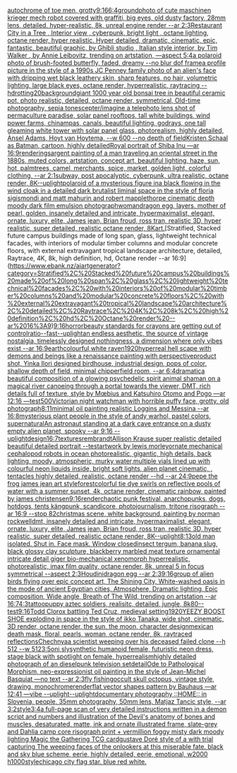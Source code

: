 [autochrome of toe men, grotty](https://www.ebank.nz/aiartgenerator?category=autochrome%20of%20toe%20men%2C%20grotty)[9:16](https://www.ebank.nz/aiartgenerator?category=9%3A16)[6:4](https://www.ebank.nz/aiartgenerator?category=6%3A4)[ground](https://www.ebank.nz/aiartgenerator?category=ground)[photo of cute maschinen krieger mech robot covered with graffiti, big eyes, old dusty factory, 28mm lens, detailed, hyper-realistic, 8k, unreal engine render --ar 2:3](https://www.ebank.nz/aiartgenerator?category=photo%20of%20cute%20maschinen%20krieger%20mech%20robot%20covered%20with%20graffiti%2C%20big%20eyes%2C%20old%20dusty%20factory%2C%2028mm%20lens%2C%20detailed%2C%20hyper-realistic%2C%208k%2C%20unreal%20engine%20render%20--ar%202%3A3)[Restaurant City in a Tree , Interior view , cyberpunk, bright light , octane lighting, octane render, hyper realistic. Hyper detailed, dramatic, cinematic, epic, fantastic, beautiful graphic, by Ghibli studio , Italian style interior, by Tim Walker , by Annie Leibovitz, trending on artstation, —aspect 5:4](https://www.ebank.nz/aiartgenerator?category=Restaurant%20City%20in%20a%20Tree%20%2C%20Interior%20view%20%2C%20cyberpunk%2C%20bright%20light%20%2C%20octane%20lighting%2C%20octane%20render%2C%20hyper%20realistic.%20Hyper%20detailed%2C%20dramatic%2C%20cinematic%2C%20epic%2C%20fantastic%2C%20beautiful%20graphic%2C%20by%20Ghibli%20studio%20%2C%20Italian%20style%20interior%2C%20by%20Tim%20Walker%20%2C%20by%20Annie%20Leibovitz%2C%20trending%20on%20artstation%2C%20%E2%80%94aspect%205%3A4)[a polaroid photo of brush-footed butterfly, faded, dreamy --no blur dof frame](https://www.ebank.nz/aiartgenerator?category=a%20polaroid%20photo%20of%20brush-footed%20butterfly%2C%20faded%2C%20dreamy%20--no%20blur%20dof%20frame)[a profile picture in the style of a 1990s JC Penney family photo of an alien's face with dripping wet black leathery skin, sharp features, no hair, volumetric lighting, large black eyes, octane render, hyperrealistic, raytracing --hd](https://www.ebank.nz/aiartgenerator?category=a%20profile%20picture%20in%20the%20style%20of%20a%201990s%20JC%20Penney%20family%20photo%20of%20an%20alien%27s%20face%20with%20dripping%20wet%20black%20leathery%20skin%2C%20sharp%20features%2C%20no%20hair%2C%20volumetric%20lighting%2C%20large%20black%20eyes%2C%20octane%20render%2C%20hyperrealistic%2C%20raytracing%20--hd)[rotting](https://www.ebank.nz/aiartgenerator?category=rotting)[20](https://www.ebank.nz/aiartgenerator?category=20)[background](https://www.ebank.nz/aiartgenerator?category=background)[giant 1000 year old bonsai tree in beautiful ceramic pot, photo realistic, detailed, octane render, symmetrical, Old-time photography, sepia tone](https://www.ebank.nz/aiartgenerator?category=giant%201000%20year%20old%20bonsai%20tree%20in%20beautiful%20ceramic%20pot%2C%20photo%20realistic%2C%20detailed%2C%20octane%20render%2C%20symmetrical%2C%20Old-time%20photography%2C%20sepia%20tone)[scepter](https://www.ebank.nz/aiartgenerator?category=scepter)[/imagine a telephoto lens shot of permaculture paradise, solar panel rooftops, tall white buildings, wind power farms, chinampas, canals, beautiful lighting, godrays, one tall gleaming white tower with solar panel glass, photorealism, highly detailed, Ansel Adams, Hoyt van Hoytema, --w 600 --no depth of field](https://www.ebank.nz/aiartgenerator?category=/imagine%20a%20telephoto%20lens%20shot%20of%20permaculture%20paradise%2C%20solar%20panel%20rooftops%2C%20tall%20white%20buildings%2C%20wind%20power%20farms%2C%20chinampas%2C%20canals%2C%20beautiful%20lighting%2C%20godrays%2C%20one%20tall%20gleaming%20white%20tower%20with%20solar%20panel%20glass%2C%20photorealism%2C%20highly%20detailed%2C%20Ansel%20Adams%2C%20Hoyt%20van%20Hoytema%2C%20--w%20600%20--no%20depth%20of%20field)[Kristen Schaal as Batman, cartoon, highly detailed](https://www.ebank.nz/aiartgenerator?category=Kristen%20Schaal%20as%20Batman%2C%20cartoon%2C%20highly%20detailed)[Royal portrait of Shiba Inu —ar 16:9](https://www.ebank.nz/aiartgenerator?category=Royal%20portrait%20of%20Shiba%20Inu%20%E2%80%94ar%2016%3A9)[rendering](https://www.ebank.nz/aiartgenerator?category=rendering)[sargent painting of a man traveling an oriental street in the 1880s, muted colors, artstation, concept art, beautiful lighting, haze, sun, hot, palmtrees, camel, merchants, spice, market, golden light, colorful clothing, --ar 2:1](https://www.ebank.nz/aiartgenerator?category=sargent%20painting%20of%20a%20man%20traveling%20an%20oriental%20street%20in%20the%201880s%2C%20muted%20colors%2C%20artstation%2C%20concept%20art%2C%20beautiful%20lighting%2C%20haze%2C%20sun%2C%20hot%2C%20palmtrees%2C%20camel%2C%20merchants%2C%20spice%2C%20market%2C%20golden%20light%2C%20colorful%20clothing%2C%20--ar%202%3A1)[subway, post apocalyptic, cyberpunk, ultra realistic, octane render, 8K](https://www.ebank.nz/aiartgenerator?category=subway%2C%20post%20apocalyptic%2C%20cyberpunk%2C%20ultra%20realistic%2C%20octane%20render%2C%208K)[--uplight](https://www.ebank.nz/aiartgenerator?category=--uplight)[polaroid of a mysterious figure ina black flowing in the wind cloak in a detailed dark brutalist liminal space in the style of floria sigismondi and matt mahurin and robert mapplethorpe cinematic depth moody dark film emulsion photograph](https://www.ebank.nz/aiartgenerator?category=polaroid%20of%20a%20mysterious%20figure%20ina%20black%20flowing%20in%20the%20wind%20cloak%20in%20a%20detailed%20dark%20brutalist%20liminal%20space%20in%20the%20style%20of%20floria%20sigismondi%20and%20matt%20mahurin%20and%20robert%20mapplethorpe%20cinematic%20depth%20moody%20dark%20film%20emulsion%20photograph)[woman](https://www.ebank.nz/aiartgenerator?category=woman)[dragon egg, layers, mother of pearl, golden, insanely detailed and intricate, hypermaximalist, elegant, ornate, luxury, elite, James jean, Brian froud, ross tran, realistic 3D, hyper realistic, super detailed, realistic octane render, 8K](https://www.ebank.nz/aiartgenerator?category=dragon%20egg%2C%20layers%2C%20mother%20of%20pearl%2C%20golden%2C%20insanely%20detailed%20and%20intricate%2C%20hypermaximalist%2C%20elegant%2C%20ornate%2C%20luxury%2C%20elite%2C%20James%20jean%2C%20Brian%20froud%2C%20ross%20tran%2C%20realistic%203D%2C%20hyper%20realistic%2C%20super%20detailed%2C%20realistic%20octane%20render%2C%208K)[art.](https://www.ebank.nz/aiartgenerator?category=art.)[Stratified, Stacked future campus buildings made of long span, glass, lightweight technical facades, with interiors of modular timber columns and modular concrete floors, with external extravagant tropical landscape architecture, detailed, Raytrace, 4K, 8k, high definition, hd, Octane render --ar 16:9](https://www.ebank.nz/aiartgenerator?category=Stratified%2C%20Stacked%20future%20campus%20buildings%20made%20of%20long%20span%2C%20glass%2C%20lightweight%20technical%20facades%2C%20with%20interiors%20of%20modular%20timber%20columns%20and%20modular%20concrete%20floors%2C%20with%20external%20extravagant%20tropical%20landscape%20architecture%2C%20detailed%2C%20Raytrace%2C%204K%2C%208k%2C%20high%20definition%2C%20hd%2C%20Octane%20render%20--ar%2016%3A9)[9:16](https://www.ebank.nz/aiartgenerator?category=9%3A16)[horror](https://www.ebank.nz/aiartgenerator?category=horror)[beauty standards for crayons are getting out of control](https://www.ebank.nz/aiartgenerator?category=beauty%20standards%20for%20crayons%20are%20getting%20out%20of%20control)[ratio](https://www.ebank.nz/aiartgenerator?category=ratio)[--fast](https://www.ebank.nz/aiartgenerator?category=--fast)[--uplight](https://www.ebank.nz/aiartgenerator?category=--uplight)[an endless aesthetic, the source of vintage nostalgia, timelessly designed nothingness, a dimension where only vibes exist --ar 16:9](https://www.ebank.nz/aiartgenerator?category=an%20endless%20aesthetic%2C%20the%20source%20of%20vintage%20nostalgia%2C%20timelessly%20designed%20nothingness%2C%20a%20dimension%20where%20only%20vibes%20exist%20--ar%2016%3A9)[earth](https://www.ebank.nz/aiartgenerator?category=earth)[colourful,](https://www.ebank.nz/aiartgenerator?category=colourful%2C)[white raven](https://www.ebank.nz/aiartgenerator?category=white%20raven)[1920](https://www.ebank.nz/aiartgenerator?category=1920)[hyperreal hell scape with demons and beings like a renaissance painting with perspective](https://www.ebank.nz/aiartgenerator?category=hyperreal%20hell%20scape%20with%20demons%20and%20beings%20like%20a%20renaissance%20painting%20with%20perspective)[product shot, Yinka Ilori designed birdhouse, industrial design, pops of color, shallow depth of field, minimal chipperfield room, --ar 6:4](https://www.ebank.nz/aiartgenerator?category=product%20shot%2C%20Yinka%20Ilori%20designed%20birdhouse%2C%20industrial%20design%2C%20pops%20of%20color%2C%20shallow%20depth%20of%20field%2C%20minimal%20chipperfield%20room%2C%20--ar%206%3A4)[dramatic](https://www.ebank.nz/aiartgenerator?category=dramatic)[a beautiful composition of a glowing psychedelic spirit animal shaman on a magical river canoeing through a portal towards the viewer, DMT,  rich details full of texture, style by Mœbius and Katsuhiro Otomo and Pogo —ar 12:16 —test](https://www.ebank.nz/aiartgenerator?category=a%20beautiful%20composition%20of%20a%20glowing%20psychedelic%20spirit%20animal%20shaman%20on%20a%20magical%20river%20canoeing%20through%20a%20portal%20towards%20the%20viewer%2C%20DMT%2C%20%20rich%20details%20full%20of%20texture%2C%20style%20by%20M%C5%93bius%20and%20Katsuhiro%20Otomo%20and%20Pogo%20%E2%80%94ar%2012%3A16%20%E2%80%94test)[500](https://www.ebank.nz/aiartgenerator?category=500)[Victorian night watchman with horrible puffy face, grotty, old photograph](https://www.ebank.nz/aiartgenerator?category=Victorian%20night%20watchman%20with%20horrible%20puffy%20face%2C%20grotty%2C%20old%20photograph)[8:11](https://www.ebank.nz/aiartgenerator?category=8%3A11)[minimal oil painting realistic Loggins and Messina --ar 16:8](https://www.ebank.nz/aiartgenerator?category=minimal%20oil%20painting%20realistic%20Loggins%20and%20Messina%20--ar%2016%3A8)[mysterious plant people in the style of andy warhol, pastel colors, supernatural](https://www.ebank.nz/aiartgenerator?category=mysterious%20plant%20people%20in%20the%20style%20of%20andy%20warhol%2C%20pastel%20colors%2C%20supernatural)[An astronaut standing at a dark cave entrance on a dusty empty alien planet, spooky --ar 9:16 --uplight](https://www.ebank.nz/aiartgenerator?category=An%20astronaut%20standing%20at%20a%20dark%20cave%20entrance%20on%20a%20dusty%20empty%20alien%20planet%2C%20spooky%20--ar%209%3A16%20--uplight)[design](https://www.ebank.nz/aiartgenerator?category=design)[16:7](https://www.ebank.nz/aiartgenerator?category=16%3A7)[textures](https://www.ebank.nz/aiartgenerator?category=textures)[rembrandt](https://www.ebank.nz/aiartgenerator?category=rembrandt)[Allison Krause super realistic detailed beautiful detailed portrait --test](https://www.ebank.nz/aiartgenerator?category=Allison%20Krause%20super%20realistic%20detailed%20beautiful%20detailed%20portrait%20--test)[artwork by lewis morley](https://www.ebank.nz/aiartgenerator?category=artwork%20by%20lewis%20morley)[ornate mechanical cephalopod robots in ocean photorealistic, gigantic, high details, back lighting, moody, atmospheric, murky water,](https://www.ebank.nz/aiartgenerator?category=ornate%20mechanical%20cephalopod%20robots%20in%20ocean%20photorealistic%2C%20gigantic%2C%20high%20details%2C%20back%20lighting%2C%20moody%2C%20atmospheric%2C%20murky%20water%2C)[multiple vials lined up with colourful neon liquids inside, bright soft lights, alien planet cinematic, , tentacles highly detailed, realistic, octane render --hd --ar 24:9](https://www.ebank.nz/aiartgenerator?category=multiple%20vials%20lined%20up%20with%20colourful%20neon%20liquids%20inside%2C%20bright%20soft%20lights%2C%20alien%20planet%20cinematic%2C%20%2C%20tentacles%20highly%20detailed%2C%20realistic%2C%20octane%20render%20--hd%20--ar%2024%3A9)[pepe the frog james jean art style](https://www.ebank.nz/aiartgenerator?category=pepe%20the%20frog%20james%20jean%20art%20style)[forest](https://www.ebank.nz/aiartgenerator?category=forest)[colorful tie dye swirls on reflective pools of water with a summer sunset, 4k, octane render, cinematic rainbow, painted by james christensen](https://www.ebank.nz/aiartgenerator?category=colorful%20tie%20dye%20swirls%20on%20reflective%20pools%20of%20water%20with%20a%20summer%20sunset%2C%204k%2C%20octane%20render%2C%20cinematic%20rainbow%2C%20painted%20by%20james%20christensen)[9:16](https://www.ebank.nz/aiartgenerator?category=9%3A16)[render](https://www.ebank.nz/aiartgenerator?category=render)[chaotic punk festival, anarchopunks, dogs, hotdogs, tents kängpunk, scandicore, photojournalism, tritone risograph --ar 16:9 --stop 82](https://www.ebank.nz/aiartgenerator?category=chaotic%20punk%20festival%2C%20anarchopunks%2C%20dogs%2C%20hotdogs%2C%20tents%20k%C3%A4ngpunk%2C%20scandicore%2C%20photojournalism%2C%20tritone%20risograph%20--ar%2016%3A9%20--stop%2082)[christmas scene, white background, painting by norman rockwell](https://www.ebank.nz/aiartgenerator?category=christmas%20scene%2C%20white%20background%2C%20painting%20by%20norman%20rockwell)[dmt, insanely detailed and intricate, hypermaximalist, elegant, ornate, luxury, elite, James jean, Brian froud, ross tran, realistic 3D, hyper realistic, super detailed, realistic octane render, 8K](https://www.ebank.nz/aiartgenerator?category=dmt%2C%20insanely%20detailed%20and%20intricate%2C%20hypermaximalist%2C%20elegant%2C%20ornate%2C%20luxury%2C%20elite%2C%20James%20jean%2C%20Brian%20froud%2C%20ross%20tran%2C%20realistic%203D%2C%20hyper%20realistic%2C%20super%20detailed%2C%20realistic%20octane%20render%2C%208K)[--uplight](https://www.ebank.nz/aiartgenerator?category=--uplight)[8:13](https://www.ebank.nz/aiartgenerator?category=8%3A13)[old man isolated. Shut in. Face mask. Window closed](https://www.ebank.nz/aiartgenerator?category=old%20man%20isolated.%20Shut%20in.%20Face%20mask.%20Window%20closed)[insect tergum, banana slug, black glossy clay sculpture, blackberry marbled meat texture ornamental intricate detail giger bio-mechanical xenomorph  hyperrealistic, photorealistic, imax film quality, octane render, 8k, unreal 5 in focus symmetrical --aspect 2:3](https://www.ebank.nz/aiartgenerator?category=insect%20tergum%2C%20banana%20slug%2C%20black%20glossy%20clay%20sculpture%2C%20blackberry%20marbled%20meat%20texture%20ornamental%20intricate%20detail%20giger%20bio-mechanical%20xenomorph%20%20hyperrealistic%2C%20photorealistic%2C%20imax%20film%20quality%2C%20octane%20render%2C%208k%2C%20unreal%205%20in%20focus%20symmetrical%20--aspect%202%3A3)[Houdini](https://www.ebank.nz/aiartgenerator?category=Houdini)[dragon egg --ar 2:3](https://www.ebank.nz/aiartgenerator?category=dragon%20egg%20--ar%202%3A3)[9:16](https://www.ebank.nz/aiartgenerator?category=9%3A16)[group of alien birds flying over epic concept art, The Shining City, White-washed oasis in the mode of ancient Egyptian cities, Atmosphere, Dramatic lighting, Epic composition, Wide angle, Breath of The Wild, trending on artstation --ar 16:7](https://www.ebank.nz/aiartgenerator?category=group%20of%20alien%20birds%20flying%20over%20epic%20concept%20art%2C%20The%20Shining%20City%2C%20White-washed%20oasis%20in%20the%20mode%20of%20ancient%20Egyptian%20cities%2C%20Atmosphere%2C%20Dramatic%20lighting%2C%20Epic%20composition%2C%20Wide%20angle%2C%20Breath%20of%20The%20Wild%2C%20trending%20on%20artstation%20--ar%2016%3A7)[4:3](https://www.ebank.nz/aiartgenerator?category=4%3A3)[tattoo](https://www.ebank.nz/aiartgenerator?category=tattoo)[puppy aztec soldiers, realisitc, detailed, jungle, 8k](https://www.ebank.nz/aiartgenerator?category=puppy%20aztec%20soldiers%2C%20realisitc%2C%20detailed%2C%20jungle%2C%208k)[80](https://www.ebank.nz/aiartgenerator?category=80)[--test](https://www.ebank.nz/aiartgenerator?category=--test)[9:16](https://www.ebank.nz/aiartgenerator?category=9%3A16)[Todd Clorox battling Ted Cruz, medieval setting](https://www.ebank.nz/aiartgenerator?category=Todd%20Clorox%20battling%20Ted%20Cruz%2C%20medieval%20setting)[1920](https://www.ebank.nz/aiartgenerator?category=1920)[YEEZY BOOST SHOE exploding in space in the style of ikko Tanaka, wide shot, cinematic, 3D render, octane render, the sun, the moon, character design](https://www.ebank.nz/aiartgenerator?category=YEEZY%20BOOST%20SHOE%20exploding%20in%20space%20in%20the%20style%20of%20ikko%20Tanaka%2C%20wide%20shot%2C%20cinematic%2C%203D%20render%2C%20octane%20render%2C%20the%20sun%2C%20the%20moon%2C%20character%20design)[mexican death mask, floral, pearls, woman, octane render, 8k, raytraced reflections](https://www.ebank.nz/aiartgenerator?category=mexican%20death%20mask%2C%20floral%2C%20pearls%2C%20woman%2C%20octane%20render%2C%208k%2C%20raytraced%20reflections)[Chechnya](https://www.ebank.nz/aiartgenerator?category=Chechnya)[a scientist weeping over his deceased failed clone --h 512 --w 512](https://www.ebank.nz/aiartgenerator?category=a%20scientist%20weeping%20over%20his%20deceased%20failed%20clone%20--h%20512%20--w%20512)[3:5](https://www.ebank.nz/aiartgenerator?category=3%3A5)[oni,sly](https://www.ebank.nz/aiartgenerator?category=oni%2Csly)[synthetic humanoid female, futuristic neon dress, stage black with spotlight on female, hyperrealism](https://www.ebank.nz/aiartgenerator?category=synthetic%20humanoid%20female%2C%20futuristic%20neon%20dress%2C%20stage%20black%20with%20spotlight%20on%20female%2C%20hyperrealism)[highly detailed photograph of an dieselpunk television set](https://www.ebank.nz/aiartgenerator?category=highly%20detailed%20photograph%20of%20an%20dieselpunk%20television%20set)[detail](https://www.ebank.nz/aiartgenerator?category=detail)[Ode to Pathological Morphism, neo-expressionist oil painting in the style of Jean-Michel Basquiat —no text --ar 2:3](https://www.ebank.nz/aiartgenerator?category=Ode%20to%20Pathological%20Morphism%2C%20neo-expressionist%20oil%20painting%20in%20the%20style%20of%20Jean-Michel%20Basquiat%20%E2%80%94no%20text%20--ar%202%3A3)[fly fishing](https://www.ebank.nz/aiartgenerator?category=fly%20fishing)[occult skull octopus, vintage style, drawing, monochrome](https://www.ebank.nz/aiartgenerator?category=occult%20skull%20octopus%2C%20vintage%20style%2C%20drawing%2C%20monochrome)[render](https://www.ebank.nz/aiartgenerator?category=render)[flat vector shapes pattern by Bauhaus —ar 12:41 —vibe --uplight](https://www.ebank.nz/aiartgenerator?category=flat%20vector%20shapes%20pattern%20by%20Bauhaus%20%E2%80%94ar%2012%3A41%20%E2%80%94vibe%20--uplight)[--uplight](https://www.ebank.nz/aiartgenerator?category=--uplight)[documentary photography ::HOME:: in Slovenia, people, 35mm photography, 50mm lens, Matjaz Tancic style, --ar 3:2](https://www.ebank.nz/aiartgenerator?category=documentary%20photography%20%3A%3AHOME%3A%3A%20in%20Slovenia%2C%20people%2C%2035mm%20photography%2C%2050mm%20lens%2C%20Matjaz%20Tancic%20style%2C%20--ar%203%3A2)[style](https://www.ebank.nz/aiartgenerator?category=style)[3:4](https://www.ebank.nz/aiartgenerator?category=3%3A4)[a full-page scan of very detailed instructions written in a demon script and numbers and illustration of the Devil's anatomy of bones and muscles, desaturated, matte, ink and ornate illustrated frame, slate-grey and Dahlia camp core risograph print + vermillion foggy misty dark moody lighting Magic the Gathering TCG card](https://www.ebank.nz/aiartgenerator?category=a%20full-page%20scan%20of%20very%20detailed%20instructions%20written%20in%20a%20demon%20script%20and%20numbers%20and%20illustration%20of%20the%20Devil%27s%20anatomy%20of%20bones%20and%20muscles%2C%20desaturated%2C%20matte%2C%20ink%20and%20ornate%20illustrated%20frame%2C%20slate-grey%20and%20Dahlia%20camp%20core%20risograph%20print%20%2B%20vermillion%20foggy%20misty%20dark%20moody%20lighting%20Magic%20the%20Gathering%20TCG%20card)[gustave Doré style of a with trial capturing The weeping faces of the onlookers at this miserable fate. black and sky blue scheme, eerie, highly detailed, eerie, emotional, w2000 h1000](https://www.ebank.nz/aiartgenerator?category=gustave%20Dor%C3%A9%20style%20of%20a%20with%20trial%20capturing%20The%20weeping%20faces%20of%20the%20onlookers%20at%20this%20miserable%20fate.%20black%20and%20sky%20blue%20scheme%2C%20eerie%2C%20highly%20detailed%2C%20eerie%2C%20emotional%2C%20w2000%20h1000)[style](https://www.ebank.nz/aiartgenerator?category=style)[chicago city flag star. blue red white.](https://www.ebank.nz/aiartgenerator?category=chicago%20city%20flag%20star.%20blue%20red%20white.)